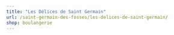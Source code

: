 ```yaml
---
title: "Les Délices de Saint Germain"
url: /saint-germain-des-fosses/les-delices-de-saint-germain/
shop: boulangerie
---
```

